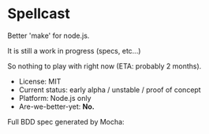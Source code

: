 

# Spellcast

Better 'make' for node.js.

It is still a work in progress (specs, etc...)

So nothing to play with right now (ETA: probably 2 months).

* License: MIT
* Current status: early alpha / unstable / proof of concept
* Platform: Node.js only
* Are-we-better-yet: **No.**



Full BDD spec generated by Mocha:


